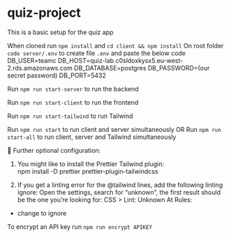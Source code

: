 # quiz-project

This is a basic setup for the quiz app

When cloned run `npm install` and `cd client && npm install`
On root folder `code server/.env` to create  file `.env` and  paste the below code
DB_USER=teamc
DB_HOST=quiz-lab.c0sldoxkysx5.eu-west-2.rds.amazonaws.com
DB_DATABASE=postgres
DB_PASSWORD=(our secret password)
DB_PORT=5432

Run `npm run start-server` to run the backend

Run `npm run start-client` to run the frontend

Run `npm run start-tailwind` to run Tailwind

Run `npm run start` to run client and server simultaneously
OR
Run `npm run start-all` to run client, server and Tailwind simultaneously

🤖 Further optional configuration:

1. You might like to install the Prettier Tailwind plugin:  
   npm install -D prettier prettier-plugin-tailwindcss

2. If you get a linting error for the @tailwind lines, add the following linting ignore:
   Open the settings, search for “unknown”, the first result should be the one you’re looking for: CSS > Lint: Unknown At Rules:

- change to ignore

To encrypt an API key run `npm run encrypt APIKEY`
